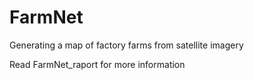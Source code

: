 # FarmNet
Generating a map of factory farms from satellite imagery


Read FarmNet_raport for more information
